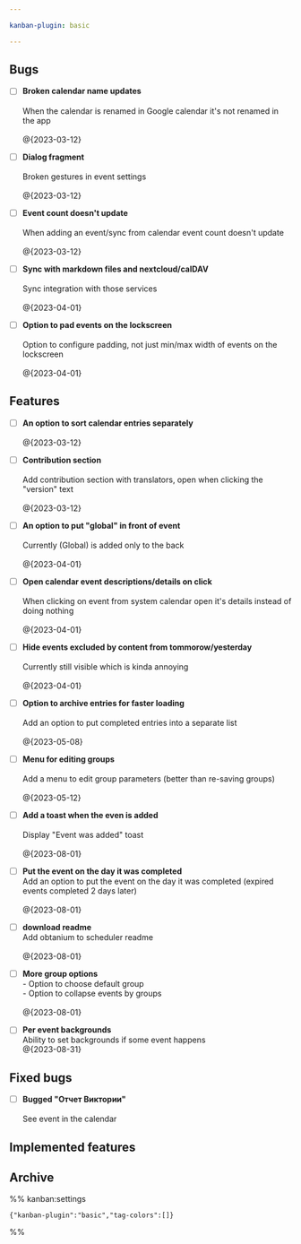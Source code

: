 ```yaml
---

kanban-plugin: basic

---
```


## Bugs

- [ ] **Broken calendar name updates**<br><br>When the calendar is renamed in Google calendar it's not renamed in the app<br><br>@{2023-03-12}
- [ ] **Dialog fragment**<br><br>Broken gestures in event settings<br><br>@{2023-03-12}
- [ ] **Event count doesn't update**<br><br>When adding an event/sync from calendar event count doesn't update<br><br>@{2023-03-12}
- [ ] **Sync with markdown files and nextcloud/calDAV**<br><br>Sync integration with those services<br><br>@{2023-04-01}
- [ ] **Option to pad events on the lockscreen**<br><br>Option to configure padding, not just min/max width of events on the lockscreen<br><br>@{2023-04-01}


## Features

- [ ] **An option to sort calendar entries separately**<br><br>@{2023-03-12}
- [ ] **Contribution section**<br><br>Add contribution section with translators, open when clicking the "version" text<br><br>@{2023-03-12}
- [ ] **An option to put "global" in front of event**<br><br>Currently (Global) is added only to the back<br><br>@{2023-04-01}
- [ ] **Open calendar event descriptions/details on click**<br><br>When clicking on event from system calendar open it's details instead of doing nothing<br><br>@{2023-04-01}
- [ ] **Hide events excluded by content from tommorow/yesterday**<br><br>Currently still visible which is kinda annoying<br><br>@{2023-04-01}
- [ ] **Option to archive entries for faster loading**<br><br>Add an option to put completed entries into a separate list<br><br>@{2023-05-08}
- [ ] **Menu for editing groups**<br><br>Add a menu to edit group parameters (better than re-saving groups)<br><br>@{2023-05-12}
- [ ] **Add a toast when the even is added**<br><br>Display "Event was added" toast<br><br>@{2023-08-01}
- [ ] **Put the event on the day it was completed**<br>Add an option to put the event on the day it was completed (expired events completed 2 days later)<br><br>@{2023-08-01}
- [ ] **download readme**<br>Add obtanium to scheduler readme<br><br>@{2023-08-01}
- [ ] **More group options**<br>- Option to choose default group<br>- Option to collapse events by groups<br><br>@{2023-08-01}
- [ ] **Per event backgrounds**<br>Ability to set backgrounds if some event happens<br>@{2023-08-31}


## Fixed bugs

- [ ] **Bugged "Отчет Виктории"**<br><br>See event in the calendar


## Implemented features



## Archive





%% kanban:settings
```
{"kanban-plugin":"basic","tag-colors":[]}
```
%%